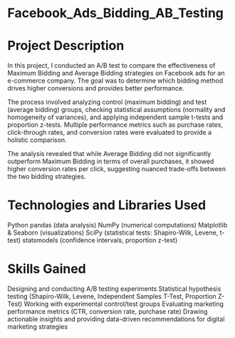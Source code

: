 # Facebook_Ads_Bidding_AB_Testing
# Project Description
In this project, I conducted an A/B test to compare the effectiveness of Maximum Bidding and Average Bidding strategies on Facebook ads for an e-commerce company. The goal was to determine which bidding method drives higher conversions and provides better performance.

The process involved analyzing control (maximum bidding) and test (average bidding) groups, checking statistical assumptions (normality and homogeneity of variances), and applying independent sample t-tests and proportion z-tests.
Multiple performance metrics such as purchase rates, click-through rates, and conversion rates were evaluated to provide a holistic comparison.

The analysis revealed that while Average Bidding did not significantly outperform Maximum Bidding in terms of overall purchases, it showed higher conversion rates per click, suggesting nuanced trade-offs between the two bidding strategies.

# Technologies and Libraries Used
Python
pandas (data analysis)
NumPy (numerical computations)
Matplotlib & Seaborn (visualizations)
SciPy (statistical tests: Shapiro-Wilk, Levene, t-test)
statsmodels (confidence intervals, proportion z-test)

# Skills Gained
Designing and conducting A/B testing experiments
Statistical hypothesis testing (Shapiro-Wilk, Levene, Independent Samples T-Test, Proportion Z-Test)
Working with experimental control/test groups
Evaluating marketing performance metrics (CTR, conversion rate, purchase rate)
Drawing actionable insights and providing data-driven recommendations for digital marketing strategies
